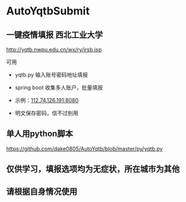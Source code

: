 # AutoYqtbSubmit
## 一键疫情填报 西北工业大学
http://yqtb.nwpu.edu.cn/wx/ry/jrsb.jsp

可用

- yqtb.py 输入账号密码地址填报

- spring boot 收集多人账户，批量填报
- 示例：[112.74.126.191:8080]()
- 明文保存密码，信不过别用

## 单人用python脚本
https://github.com/dake0805/AutoYqtb/blob/master/py/yqtb.py

## 仅供学习，填报选项均为无症状，所在城市为其他

## 请根据自身情况使用

